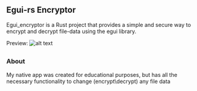 ## Egui-rs Encryptor
Egui_encryptor is a Rust project that provides a simple and secure way to encrypt and decrypt file-data using the egui library.

Preview:
![alt text](https://postimg.cc/30W9nrpW)
##

### About
My native app was created for educational purposes, but has all the necessary functionality to change (encrypt\decrypt) any file data
